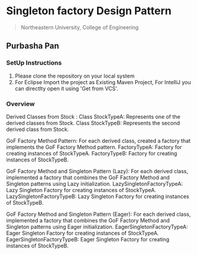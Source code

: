 # Singleton factory Design Pattern
> Northeastern University, College of Engineering


## Purbasha Pan

### SetUp Instructions
1. Please clone the repository on your local system
2. For Eclipse Import the project as Existing Maven Project, For IntelliJ you can directlty open it using 'Get from VCS'.

### Overview
Derived Classes from Stock :
Class StockTypeA: Represents one of the derived classes from Stock.
Class StockTypeB: Represents the second derived class from Stock.

GoF Factory Method Pattern:
For each derived class, created a factory that implements the GoF Factory Method pattern.
FactoryTypeA: Factory for creating instances of StockTypeA.
FactoryTypeB: Factory for creating instances of StockTypeB.

GoF Factory Method and Singleton Pattern (Lazy):
For each derived class, implemented a factory that combines the GoF Factory Method and Singleton patterns using Lazy initialization.
LazySingletonFactoryTypeA: Lazy Singleton Factory for creating instances of StockTypeA.
LazySingletonFactoryTypeB: Lazy Singleton Factory for creating instances of StockTypeB.

GoF Factory Method and Singleton Pattern (Eager):
For each derived class, implemented a factory that combines the GoF Factory Method and Singleton patterns using Eager initialization.
EagerSingletonFactoryTypeA: Eager Singleton Factory for creating instances of StockTypeA.
EagerSingletonFactoryTypeB: Eager Singleton Factory for creating instances of StockTypeB.
